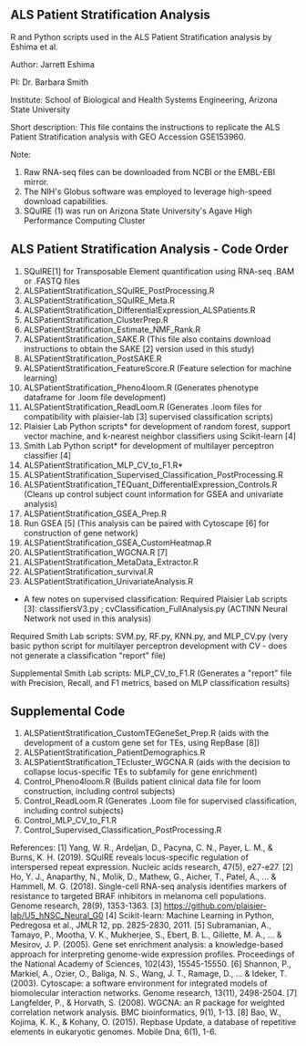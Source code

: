 ## ALS Patient Stratification Analysis
R and Python scripts used in the ALS Patient Stratification analysis by Eshima et al.

Author: Jarrett Eshima

PI: Dr. Barbara Smith

Institute: School of Biological and Health Systems Engineering, Arizona State University

Short description: This file contains the instructions to replicate the ALS Patient Stratification analysis with GEO Accession GSE153960.

Note:
1. Raw RNA-seq files can be downloaded from NCBI or the EMBL-EBI mirror.
2. The NIH's Globus software was employed to leverage high-speed download capabilities.
3. SQuIRE (1) was run on Arizona State University's Agave High Performance Computing Cluster

## ALS Patient Stratification Analysis - Code Order

1) SQuIRE[1] for Transposable Element quantification using RNA-seq .BAM or .FASTQ files
2) ALSPatientStratification_SQuIRE_PostProcessing.R
3) ALSPatientStratification_SQuIRE_Meta.R
4) ALSPatientStratification_DifferentialExpression_ALSPatients.R
5) ALSPatientStratification_ClusterPrep.R
6) ALSPatientStratification_Estimate_NMF_Rank.R
7) ALSPatientStratification_SAKE.R (This file also contains download instructions to obtain the SAKE [2] version used in this study)
8) ALSPatientStratification_PostSAKE.R
9) ALSPatientStratification_FeatureScore.R (Feature selection for machine learning)
10) ALSPatientStratification_Pheno4loom.R (Generates phenotype dataframe for .loom file development)
11) ALSPatientStratification_ReadLoom.R (Generates .loom files for compatibility with plaisier-lab [3] supervised classification scripts)
12) Plaisier Lab Python scripts* for development of random forest, support vector machine, and k-nearest neighbor classifiers using Scikit-learn [4]
13) Smith Lab Python script* for development of multilayer perceptron classifier [4]
14) ALSPatientStratification_MLP_CV_to_F1.R* 
15) ALSPatientStratification_Supervised_Classification_PostProcessing.R
16) ALSPatientStratification_TEQuant_DifferentialExpression_Controls.R (Cleans up control subject count information for GSEA and univariate analysis)
17) ALSPatientStratification_GSEA_Prep.R
18) Run GSEA [5] (This analysis can be paired with Cytoscape [6] for construction of gene network)
19) ALSPatientStratification_GSEA_CustomHeatmap.R 
20) ALSPatientStratification_WGCNA.R [7]
19) ALSPatientStratification_MetaData_Extractor.R
20) ALSPatientStratification_survival.R
21) ALSPatientStratification_UnivariateAnalysis.R


* A few notes on supervised classification:
Required Plaisier Lab scripts [3]: classifiersV3.py ; cvClassification_FullAnalysis.py (ACTINN Neural Network not used in this analysis)

Required Smith Lab scripts: SVM.py, RF.py, KNN.py, and MLP_CV.py (very basic python script for multilayer perceptron development with CV - does not generate a classification "report" file)

Supplemental Smith Lab scripts: MLP_CV_to_F1.R (Generates a "report" file with Precision, Recall, and F1 metrics, based on MLP classification results)


## Supplemental Code
1) ALSPatientStratification_CustomTEGeneSet_Prep.R (aids with the development of a custom gene set for TEs, using RepBase [8])
2) ALSPatientStratification_PatientDemographics.R
3) ALSPatientStratification_TEcluster_WGCNA.R (aids with the decision to collapse locus-specific TEs to subfamily for gene enrichment)
4) Control_Pheno4loom.R (Builds patient clinical data file for loom construction, including control subjects)
5) Control_ReadLoom.R (Generates .Loom file for supervised classification, including control subjects)
6) Control_MLP_CV_to_F1.R
7) Control_Supervised_Classification_PostProcessing.R

References:
[1] Yang, W. R., Ardeljan, D., Pacyna, C. N., Payer, L. M., & Burns, K. H. (2019). SQuIRE reveals locus-specific regulation of interspersed repeat expression. Nucleic acids research, 47(5), e27-e27.
[2] Ho, Y. J., Anaparthy, N., Molik, D., Mathew, G., Aicher, T., Patel, A., ... & Hammell, M. G. (2018). Single-cell RNA-seq analysis identifies markers of resistance to targeted BRAF inhibitors in melanoma cell populations. Genome research, 28(9), 1353-1363.
[3] https://github.com/plaisier-lab/U5_hNSC_Neural_G0
[4] Scikit-learn: Machine Learning in Python, Pedregosa et al., JMLR 12, pp. 2825-2830, 2011.
[5] Subramanian, A., Tamayo, P., Mootha, V. K., Mukherjee, S., Ebert, B. L., Gillette, M. A., ... & Mesirov, J. P. (2005). Gene set enrichment analysis: a knowledge-based approach for interpreting genome-wide expression profiles. Proceedings of the National Academy of Sciences, 102(43), 15545-15550.
[6] Shannon, P., Markiel, A., Ozier, O., Baliga, N. S., Wang, J. T., Ramage, D., ... & Ideker, T. (2003). Cytoscape: a software environment for integrated models of biomolecular interaction networks. Genome research, 13(11), 2498-2504.
[7] Langfelder, P., & Horvath, S. (2008). WGCNA: an R package for weighted correlation network analysis. BMC bioinformatics, 9(1), 1-13.
[8] Bao, W., Kojima, K. K., & Kohany, O. (2015). Repbase Update, a database of repetitive elements in eukaryotic genomes. Mobile Dna, 6(1), 1-6.
